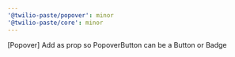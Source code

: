 ```yaml
---
'@twilio-paste/popover': minor
'@twilio-paste/core': minor
---
```


[Popover] Add as prop so PopoverButton can be a Button or Badge
